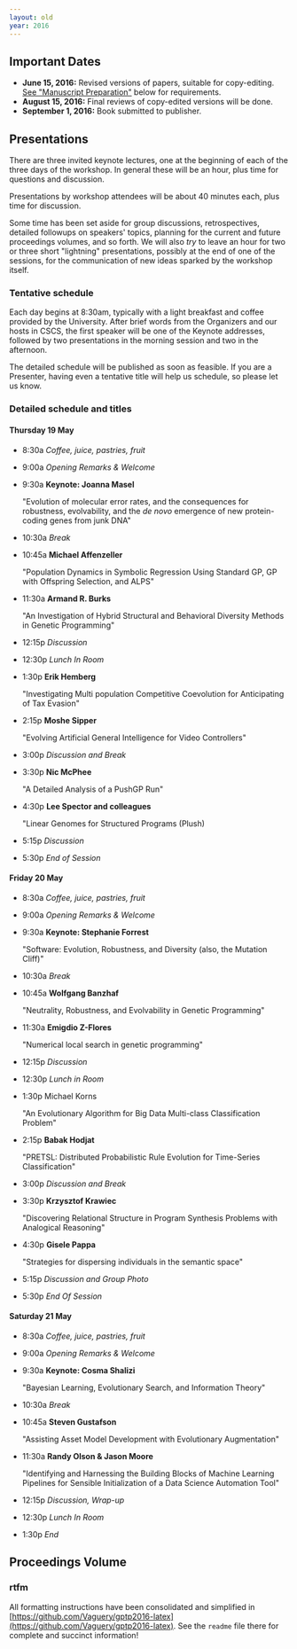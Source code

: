 ```yaml
---
layout: old
year: 2016
---
```


## Important Dates

- **June 15, 2016:** Revised versions of papers, suitable for copy-editing. [See "Manuscript Preparation"](#manuscript-preparation) below for requirements.
- **August 15, 2016:** Final reviews of copy-edited versions will be done.
- **September 1, 2016:** Book submitted to publisher.


## Presentations

There are three invited keynote lectures, one at the beginning of each of the three days of the workshop. In general these will be an hour, plus time for questions and discussion.

Presentations by workshop attendees will be about 40 minutes each, plus time for discussion.

Some time has been set aside for group discussions, retrospectives, detailed followups on speakers' topics, planning for the current and future proceedings volumes, and so forth. We will also _try_ to leave an hour for two or three short "lightning" presentations, possibly at the end of one of the sessions, for the communication of new ideas sparked by the workshop itself.

### Tentative schedule

Each day begins at 8:30am, typically with a light breakfast and coffee provided by the University. After brief words from the Organizers and our hosts in CSCS, the first speaker will be one of the Keynote addresses, followed by two presentations in the morning session and two in the afternoon.

The detailed schedule will be published as soon as feasible. If you are a Presenter, having even a tentative title will help us schedule, so please let us know.

### Detailed schedule and titles

#### Thursday 19 May

- 8:30a _Coffee, juice, pastries, fruit_
- 9:00a _Opening Remarks & Welcome_
- 9:30a **Keynote: Joanna Masel**

  "Evolution of molecular error rates, and the consequences for robustness, evolvability, and the _de novo_ emergence of new protein-coding genes from junk DNA"
- 10:30a _Break_
- 10:45a **Michael Affenzeller**

  "Population Dynamics in Symbolic Regression Using Standard GP, GP with Offspring Selection, and ALPS"
- 11:30a **Armand R. Burks**

  "An Investigation of Hybrid Structural and Behavioral Diversity Methods in Genetic Programming"
- 12:15p _Discussion_
- 12:30p _Lunch In Room_
- 1:30p **Erik Hemberg**

  "Investigating Multi population Competitive Coevolution for Anticipating of Tax Evasion"
- 2:15p **Moshe Sipper**

  "Evolving Artificial General Intelligence for Video Controllers"
- 3:00p _Discussion and Break_
- 3:30p **Nic McPhee**

  "A Detailed Analysis of a PushGP Run"
- 4:30p **Lee Spector and colleagues**

  "Linear Genomes for Structured Programs (Plush)
- 5:15p _Discussion_
- 5:30p _End of Session_

#### Friday 20 May
- 8:30a _Coffee, juice, pastries, fruit_
- 9:00a _Opening Remarks & Welcome_
- 9:30a **Keynote: Stephanie Forrest**

  "Software: Evolution, Robustness, and Diversity (also, the Mutation Cliff)"
- 10:30a _Break_
- 10:45a **Wolfgang Banzhaf**

  "Neutrality, Robustness, and Evolvability in Genetic Programming"
- 11:30a **Emigdio Z-Flores**

  "Numerical local search in genetic programming"
- 12:15p _Discussion_
- 12:30p _Lunch in Room_
- 1:30p Michael Korns

  "An Evolutionary Algorithm for Big Data Multi-class Classification Problem"
- 2:15p **Babak Hodjat**

  "PRETSL: Distributed Probabilistic Rule Evolution for Time-Series Classification"
- 3:00p _Discussion and Break_
- 3:30p **Krzysztof Krawiec**

  "Discovering Relational Structure in Program Synthesis Problems with Analogical Reasoning"
- 4:30p **Gisele Pappa**

  "Strategies for dispersing individuals in the semantic space"
- 5:15p _Discussion and Group Photo_
- 5:30p _End Of Session_


#### Saturday 21 May
- 8:30a _Coffee, juice, pastries, fruit_
- 9:00a _Opening Remarks & Welcome_
- 9:30a **Keynote: Cosma Shalizi**

  "Bayesian Learning, Evolutionary Search, and Information Theory"
- 10:30a _Break_
- 10:45a **Steven Gustafson**

  "Assisting Asset Model Development with Evolutionary Augmentation"
- 11:30a **Randy Olson & Jason Moore**

  "Identifying and Harnessing the Building Blocks of Machine Learning Pipelines for Sensible Initialization of a Data Science Automation Tool"
- 12:15p _Discussion, Wrap-up_
- 12:30p _Lunch In Room_
- 1:30p _End_

## Proceedings Volume

### rtfm

All formatting instructions have been consolidated and simplified in [https://github.com/Vaguery/gptp2016-latex](https://github.com/Vaguery/gptp2016-latex). See the `readme` file there for complete and succinct information!
